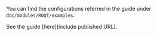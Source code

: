 You can find the configurations referred in the guide under `doc/modules/ROOT/examples`.

See the guide [here](include published URL).
